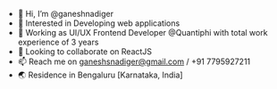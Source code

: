 - 👋 Hi, I’m @ganeshnadiger
- 👀 Interested in Developing web applications
- 🌱 Working as UI/UX Frontend Developer @Quantiphi with total work experience of 3 years
- 💞️ Looking to collaborate on ReactJS
- 📫 Reach me on ganeshsnadiger@gmail.com / +91 7795927211 
- 🌏 Residence in Bengaluru [Karnataka, India]

<!---
ganeshnadiger/ganeshnadiger is a ✨ special ✨ repository because its `README.md` (this file) appears on your GitHub profile.
You can click the Preview link to take a look at your changes.
--->
